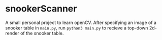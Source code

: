 # snookerScanner
A small personal project to learn openCV. After specifying an image of a snooker table in `main.py`, run `python3 main.py` to recieve a top-down 2d-render of the snooker table.
